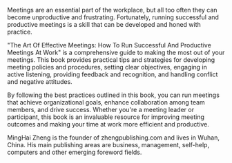 

Meetings are an essential part of the workplace, but all too often they can become unproductive and frustrating. Fortunately, running successful and productive meetings is a skill that can be developed and honed with practice.

"The Art Of Effective Meetings: How To Run Successful And Productive Meetings At Work" is a comprehensive guide to making the most out of your meetings. This book provides practical tips and strategies for developing meeting policies and procedures, setting clear objectives, engaging in active listening, providing feedback and recognition, and handling conflict and negative attitudes.

By following the best practices outlined in this book, you can run meetings that achieve organizational goals, enhance collaboration among team members, and drive success. Whether you're a meeting leader or participant, this book is an invaluable resource for improving meeting outcomes and making your time at work more efficient and productive.

MingHai Zheng is the founder of zhengpublishing.com and lives in Wuhan, China. His main publishing areas are business, management, self-help, computers and other emerging foreword fields.
